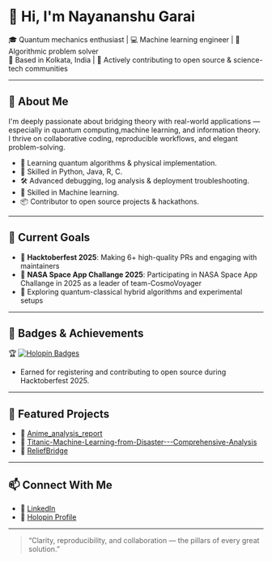 # 👋 Hi, I'm Nayananshu Garai

🎓 Quantum mechanics enthusiast | 💻 Machine learning engineer | 🧠 Algorithmic problem solver  
📍 Based in Kolkata, India | 🚀 Actively contributing to open source & science-tech communities

---

## 🧠 About Me

I'm deeply passionate about bridging theory with real-world applications — especially in quantum computing,machine learning, and information theory. I thrive on collaborative coding, reproducible workflows, and elegant problem-solving.

- 🔬 Learning quantum algorithms & physical implementation.
- 🧰 Skilled in Python, Java, R, C.
- 🛠️ Advanced debugging, log analysis & deployment troubleshooting.
- 🤖 Skilled in Machine learning.
- 📦 Contributor to open source projects & hackathons.

---

## 🌟 Current Goals

- 🎯 **Hacktoberfest 2025**: Making 6+ high-quality PRs and engaging with maintainers
- 🎯 **NASA Space App Challange 2025**: Participating in NASA Space App Challange in 2025 as a leader of team-CosmoVoyager  
- 🧪 Exploring quantum-classical hybrid algorithms and experimental setups

---

## 🏅 Badges & Achievements

🏆 [![Holopin Badges](https://holopin.io/api/user/ngarai/badges)](https://www.holopin.io/@ngarai#badges)

 - Earned for registering and contributing to open source during Hacktoberfest 2025.

---

## 📂 Featured Projects

- 🔗 [Anime_analysis_report](https://github.com/N-Garai/Anime_analysis_report.git)
- 🔗 [Titanic-Machine-Learning-from-Disaster---Comprehensive-Analysis](https://github.com/N-Garai/Titanic-Machine-Learning-from-Disaster---Comprehensive-Analysis.git)
- 🔗 [ReliefBridge](https://github.com/N-Garai/ReliefBridge.git)

---

## 📫 Connect With Me

- 💼 [LinkedIn](www.linkedin.com/in/nayananshu-garai)
- 🧠 [Holopin Profile](https://holopin.io/@ngarai)

---

> “Clarity, reproducibility, and collaboration — the pillars of every great solution.”

